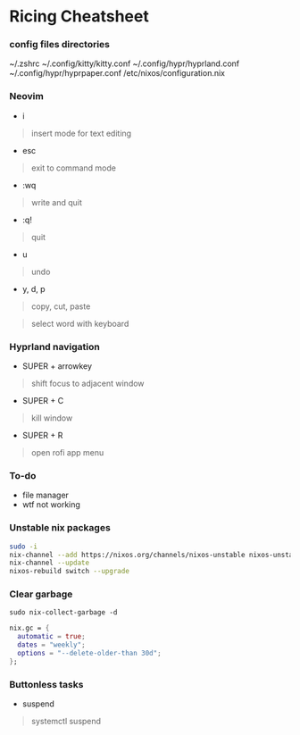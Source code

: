 # Ricing Cheatsheet
### config files directories
~/.zshrc
~/.config/kitty/kitty.conf
~/.config/hypr/hyprland.conf
~/.config/hypr/hyprpaper.conf
/etc/nixos/configuration.nix
### Neovim
- i
> insert mode for text editing
- esc 
> exit to command mode
- :wq
> write and quit
- :q!
> quit
- u
> undo
- y, d, p 
> copy, cut, paste

> select word with keyboard
> 
### Hyprland navigation
- SUPER + arrowkey
> shift focus to adjacent window
- SUPER + C
> kill window
- SUPER + R
> open rofi app menu

### To-do
- file manager
- wtf not working

### Unstable nix packages
```zsh
sudo -i
nix-channel --add https://nixos.org/channels/nixos-unstable nixos-unstable
nix-channel --update
nixos-rebuild switch --upgrade
```

### Clear garbage
```
sudo nix-collect-garbage -d
```

```nix
nix.gc = {
  automatic = true;
  dates = "weekly";
  options = "--delete-older-than 30d";
};
```
### Buttonless tasks
- suspend
> systemctl suspend
